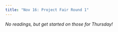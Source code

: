 ```yaml
---
title: "Nov 16: Project Fair Round 1"
---
```


*No readings, but get started on those for Thursday!*